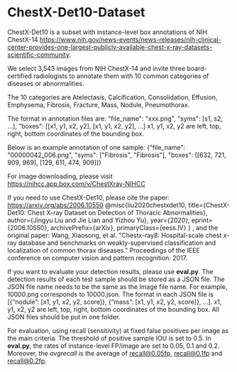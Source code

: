 # ChestX-Det10-Dataset

ChestX-Det10 is a subset with instance-level box annotations of NIH ChestX-14 https://www.nih.gov/news-events/news-releases/nih-clinical-center-provides-one-largest-publicly-available-chest-x-ray-datasets-scientific-community. 

We select 3,543 images from NIH ChestX-14 and invite three board-certified radiologists to annotate them with 10 common categories of diseases or abnormalities. 

The 10 categories are Atelectasis, Calcification, Consolidation, Effusion, Emphysema, Fibrosis, Fracture, Mass, Nodule, Pneumothorax.

The format in annotation files are: "file_name": "xxx.png", "syms": [s1, s2, ...], "boxes": [[x1, y1, x2, y2], [x1, y1, x2, y2], ...]
x1, y1, x2, y2 are left, top, right, bottom coordinates of the bounding box.

Below is an example annotation of one sample:
{"file_name": "00000042_006.png", "syms": ["Fibrosis", "Fibrosis"], "boxes": [[632, 721, 909, 969], [129, 611, 474, 909]]}

For image downloading, please visit https://nihcc.app.box.com/v/ChestXray-NIHCC

If you need to use ChestX-Det10, please cite the paper: https://arxiv.org/abs/2006.10550
@misc{liu2020chestxdet10,
    title={ChestX-Det10: Chest X-ray Dataset on Detection of Thoracic Abnormalities},
    author={Jingyu Liu and Jie Lian and Yizhou Yu},
    year={2020},
    eprint={2006.10550},
    archivePrefix={arXiv},
    primaryClass={eess.IV}
}
, and the original paper: Wang, Xiaosong, et al. "Chestx-ray8: Hospital-scale chest x-ray database and benchmarks on weakly-supervised classification and localization of common thorax diseases." Proceedings of the IEEE conference on computer vision and pattern recognition. 2017.

If you want to evaluate your detection results, please use **eval.py**. The detection results of each test sample should be stored as a JSON file. The JSON file name needs to be the same as the Image file name. For example, 10000.png corresponds to 10000.json. The format in each JSON file is [{“nodule”: [x1, y1, x2, y2, score]}, {“mass”: [x1, y1, x2, y2, score]}, …]. x1, y1, x2, y2 are left, top, right, bottom coordinates of the bounding box. All JSON files should be put in one folder.

For evaluation, using recall (sensitivity) at fixed false positives per image as the main criteria. The threshold of positive sample IOU is set to 0.5. In **eval.py**, the rates of instance-level FP/image are set to 0.05, 0.1 and 0.2. Moreover, the *avgrecall* is the average of recall@0.05fp, recall@0.1fp and recall@0.2fp. 
